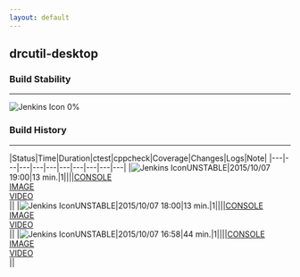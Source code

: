 ```yaml
---
layout: default
---
```

## drcutil-desktop
### Build Stability
___
![Jenkins Icon](http://jenkinshrg.github.io/images/48x48/health-00to19.png)
0%
  
### Build History
___
|Status|Time|Duration|<span class='badge'>ctest</span>|<span class='badge'>cppcheck</span>|Coverage|Changes|Logs|Note|
|---|---|---|---|---|---|---|---|---|---|
|![Jenkins Icon](http://jenkinshrg.github.io/images/24x24/yellow.png)UNSTABLE|2015/10/07 19:00|13 min.|1||||[CONSOLE](https://drive.google.com/file/d/0B54sHwaxmuM4ZGJvMl9ldEU5cUk/view?usp=drivesdk)<br>[IMAGE](https://drive.google.com/file/d/0B54sHwaxmuM4VVhac1EtSmI3azg/view?usp=drivesdk)<br>[VIDEO](https://drive.google.com/file/d/0B54sHwaxmuM4SlpHVXJLdGo3VXc/view?usp=drivesdk)<br>||
|![Jenkins Icon](http://jenkinshrg.github.io/images/24x24/yellow.png)UNSTABLE|2015/10/07 18:00|13 min.|1||||[CONSOLE](https://drive.google.com/file/d/0B54sHwaxmuM4SUZzc3h4RzNrVDg/view?usp=drivesdk)<br>[IMAGE](https://drive.google.com/file/d/0B54sHwaxmuM4Rk53T2VvZExZd3M/view?usp=drivesdk)<br>[VIDEO](https://drive.google.com/file/d/0B54sHwaxmuM4MTFicTNPZnFUMEE/view?usp=drivesdk)<br>||
|![Jenkins Icon](http://jenkinshrg.github.io/images/24x24/yellow.png)UNSTABLE|2015/10/07 16:58|44 min.|1||||[CONSOLE](https://drive.google.com/file/d/0B54sHwaxmuM4Y0xYNjdxLWV3aGc/view?usp=drivesdk)<br>[IMAGE](https://drive.google.com/file/d/0B54sHwaxmuM4TWRNRmpRMEF1NVE/view?usp=drivesdk)<br>[VIDEO](https://drive.google.com/file/d/0B54sHwaxmuM4N1NOM25GRzVEN3M/view?usp=drivesdk)<br>||
